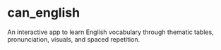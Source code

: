 # can_english
An interactive app to learn English vocabulary through thematic tables, pronunciation, visuals, and spaced repetition.
